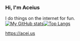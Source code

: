 ### Hi, I'm Aceius
I do things on the internet for fun.  
[![My GitHub stats](https://github-readme-stats.vercel.app/api?username=AceiusIO)](https://github.com/anuraghazra/github-readme-stats)[![Top Langs](https://github-readme-stats.vercel.app/api/top-langs/?username=AceiusIO)](https://github.com/anuraghazra/github-readme-stats)  

https://acei.us
<!--
**AceiusIO/AceiusIO** is a ✨ _special_ ✨ repository because its `README.md` (this file) appears on your GitHub profile.

Here are some ideas to get you started:

- 🔭 I’m currently working on ...
- 🌱 I’m currently learning ...
- 👯 I’m looking to collaborate on ...
- 🤔 I’m looking for help with ...
- 💬 Ask me about ...
- 📫 How to reach me: ...
- 😄 Pronouns: ...
- ⚡ Fun fact: ...
-->
